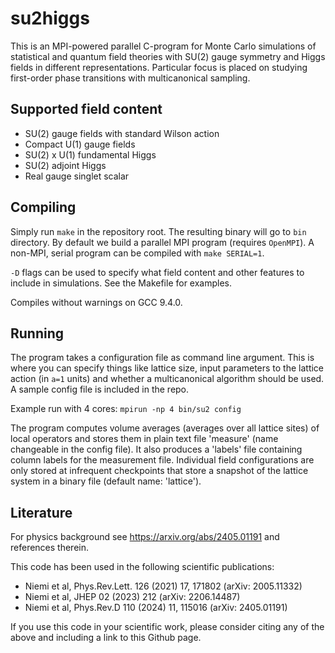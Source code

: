 # su2higgs

This is an MPI-powered parallel C-program for Monte Carlo simulations of statistical and quantum field theories with SU(2) gauge symmetry and Higgs fields in different representations. Particular focus is placed on studying first-order phase transitions with multicanonical sampling.


## Supported field content

- SU(2) gauge fields with standard Wilson action
- Compact U(1) gauge fields
- SU(2) x U(1) fundamental Higgs
- SU(2) adjoint Higgs
- Real gauge singlet scalar

## Compiling

Simply run ```make``` in the repository root. The resulting binary will go to ```bin``` directory. By default we build a parallel MPI program (requires ```OpenMPI```). A non-MPI, serial program can be compiled with ```make SERIAL=1```.

```-D``` flags can be used to specify what field content and other features to include in simulations. See the Makefile for examples.

Compiles without warnings on GCC 9.4.0.

## Running

The program takes a configuration file as command line argument. This is where you can specify things like lattice size, input parameters to the lattice action (in ```a=1``` units) and whether a multicanonical algorithm should be used.  A sample config file is included in the repo.

Example run with 4 cores:
```mpirun -np 4 bin/su2 config```

The program computes volume averages (averages over all lattice sites) of local operators and stores them in plain text file 'measure' (name changeable in the config file). It also produces a 'labels' file containing column labels for the measurement file. Individual field configurations are only stored at infrequent checkpoints that store a snapshot of the lattice system in a binary file (default name: 'lattice').

## Literature

For physics background see https://arxiv.org/abs/2405.01191 and references therein.

This code has been used in the following scientific publications:
- Niemi et al, Phys.Rev.Lett. 126 (2021) 17, 171802 (arXiv: 2005.11332)
- Niemi et al, JHEP 02 (2023) 212 (arXiv: 2206.14487)
- Niemi et al, Phys.Rev.D 110 (2024) 11, 115016 (arXiv: 2405.01191)

If you use this code in your scientific work, please consider citing any of the above and including a link to this Github page.
